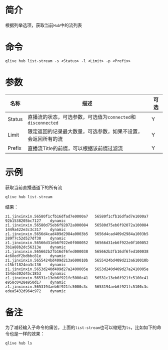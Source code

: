 # 简介

根据列举选项，获取当前`Hub`中的流列表

# 命令

```
qlive hub list-stream -s <Status> -l <Limit> -p <Prefix>
```

# 参数

|名称|描述|可选|
|--------|-------|-----|
|Status|直播流的状态，可选参数，可选值为`connected`和`disconnected`|Y|
|Limit|限定返回的记录最大数量，可选参数，如果不设置，会返回所有的流|Y|
|Prefix|直播流Title的前缀，可以根据该前缀过滤流|Y|

# 示例

获取当前直播通道下的所有流

```
qlive hub list-stream
```

结果：

```
z1.jinxinxin.56580f1cfb16dfad7e0000a7	56580f1cfb16dfad7e1000a7	92b1538205bc7127	dynamic
z1.jinxinxin.56580d75eb6f92072a000084	56580d75eb6f92072a100084	1449a422e3c3c317	dynamic
z1.jinxinxin.5656d4cad409d2984a0003b5	5656d4cad409d2984a1003b5	289f7c52d527df30	dynamic
z1.jinxinxin.56566d31eb6f922e0f000052	56566d31eb6f922e0f100052	3b1a88b2dc56313e	dynamic
z1.jinxinxin.565662b2fb16df6fed000038	565662b2fb16df6fed100038	4c68edf2bdbbc81e	dynamic
z1.jinxinxin.5655424bd409d213a600010b	5655424bd409d213a610010b	c15bf1824ea3c136	dynamic
z1.jinxinxin.5653d240d409d27a2400005e	5653d240d409d27a2410005e	154de302d45c1853	dynamic
z1.jinxinxin.56531c13eb6f921fc5000c41	56531c13eb6f921fc5100c41	e958c0428e950d17	dynamic
z1.jinxinxin.5653194aeb6f921fc5000c3c	5653194aeb6f921fc5100c3c	edea5432d964c972	dynamic
```


# 备注

为了减轻输入子命令的痛苦，上面的`list-stream`也可以缩短为`ls`，比如如下的命令也是一样的效果：

```
qlive hub ls
```